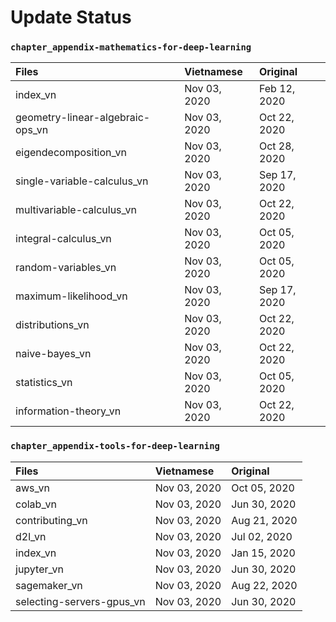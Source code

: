# Update Status

### `chapter_appendix-mathematics-for-deep-learning`
| Files                            | Vietnamese   | Original     |
|:---------------------------------|:-------------|:-------------|
| index_vn                         | Nov 03, 2020 | Feb 12, 2020 |
| geometry-linear-algebraic-ops_vn | Nov 03, 2020 | Oct 22, 2020 |
| eigendecomposition_vn            | Nov 03, 2020 | Oct 28, 2020 |
| single-variable-calculus_vn      | Nov 03, 2020 | Sep 17, 2020 |
| multivariable-calculus_vn        | Nov 03, 2020 | Oct 22, 2020 |
| integral-calculus_vn             | Nov 03, 2020 | Oct 05, 2020 |
| random-variables_vn              | Nov 03, 2020 | Oct 05, 2020 |
| maximum-likelihood_vn            | Nov 03, 2020 | Sep 17, 2020 |
| distributions_vn                 | Nov 03, 2020 | Oct 22, 2020 |
| naive-bayes_vn                   | Nov 03, 2020 | Oct 22, 2020 |
| statistics_vn                    | Nov 03, 2020 | Oct 05, 2020 |
| information-theory_vn            | Nov 03, 2020 | Oct 22, 2020 |

### `chapter_appendix-tools-for-deep-learning`
| Files                     | Vietnamese   | Original     |
|:--------------------------|:-------------|:-------------|
| aws_vn                    | Nov 03, 2020 | Oct 05, 2020 |
| colab_vn                  | Nov 03, 2020 | Jun 30, 2020 |
| contributing_vn           | Nov 03, 2020 | Aug 21, 2020 |
| d2l_vn                    | Nov 03, 2020 | Jul 02, 2020 |
| index_vn                  | Nov 03, 2020 | Jan 15, 2020 |
| jupyter_vn                | Nov 03, 2020 | Jun 30, 2020 |
| sagemaker_vn              | Nov 03, 2020 | Aug 22, 2020 |
| selecting-servers-gpus_vn | Nov 03, 2020 | Jun 30, 2020 |